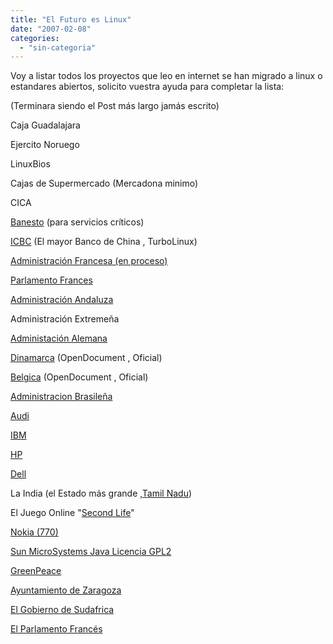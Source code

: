 ```yaml
---
title: "El Futuro es Linux"
date: "2007-02-08"
categories: 
  - "sin-categoria"
---
```


Voy a listar todos los proyectos que leo en internet se han migrado a linux o estandares abiertos, solicito vuestra ayuda para completar la lista:

(Terminara siendo el Post más largo jamás escrito)

Caja Guadalajara

Ejercito Noruego

LinuxBios

Cajas de Supermercado (Mercadona minimo)

CICA

[Banesto](https://softlibre.barrapunto.com/article.pl?sid=100/05/24/1646244) (para servicios críticos)

[ICBC](https://es.wikinews.org/wiki/El_mayor_banco_de_China_adopta_Turbolinux) (El mayor Banco de China , TurboLinux)

[Administración Francesa (en proceso)](https://www.error500.net/node/562)

[Parlamento Frances](https://www.noticias3d.com/noticia.asp?idnoticia=16815)

[Administración Andaluza](https://www.error500.net/node/179)

Administración Extremeña

[Administación Alemana](https://www.libertaddigital.com/php3/noticia.php3?fecha_edi_on=2002-06-03&num_edi_on=831&cpn=72323&seccion=AME_D)

[Dinamarca](https://www.mancomun.org/index.php/content/view/233/2/) (OpenDocument , Oficial)

[Belgica](https://glug.es/node/306) (OpenDocument , Oficial)

[Administracion Brasileña](https://www.error500.net/node/327)

[Audi](https://www.kriptopolis.org/audi-elige-linux-ford-microsoft)

[IBM](https://www-306.ibm.com/software/es/xseries/)

[HP](https://www.cincodias.com/articulo/empresas/HP/ofrecera/Europa/portatiles/totalmente/compatibles/Linux/cdscdi/20050613cdscdiemp_12/Tes/)

[Dell](https://www.elpais.com/articulo/internet/Dell/va/serio/Linux/elpeputec/20070307elpepunet_1/Tes)

La India (el Estado más grande ,[Tamil Nadu](https://www.elpais.com/articulo/red/Estado/indio/Tamil/Nadu/pasa/Linux/abandona/Windows/elpeputeccib/20070111elpcibenr_4/Tes))

El Juego Online "[Second Life](https://www.elpais.com/articulo/red/juego/Second/Life/amplia/codigo/abierto/elpeputeccib/20070118elpcibenr_1/Tes)"

[Nokia (770)](https://www.nokia.es/A4299007)

[Sun MicroSystems Java Licencia GPL2](https://www.sun.com/smi/Press/sunflash/2006-11/sunflash.20061113.1.xml)

[GreenPeace](https://www.greenpeace.org/espana/news/greenpeace-apuesta-por-el-soft)

[Ayuntamiento de Zaragoza](https://barrapunto.com/articles/07/02/19/1742232.shtml)

[El Gobierno de Sudafrica](https://www.kriptopolis.org/sudafrica-tambien-se-pasa-al-software-libre)

[El Parlamento Francés](https://www.newsfactor.com/news/The-French-Say-Au-Revoir-to-Microsoft/story.xhtml?story_id=13000CYN8S0K)
